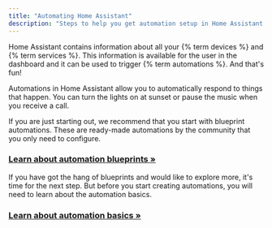 ```yaml
---
title: "Automating Home Assistant"
description: "Steps to help you get automation setup in Home Assistant."
---
```


Home Assistant contains information about all your {% term devices %} and {% term services %}. This information is available for the user in the dashboard and it can be used to trigger {% term automations %}. And that's fun!

Automations in Home Assistant allow you to automatically respond to things that happen. You can turn the lights on at sunset or pause the music when you receive a call.

If you are just starting out, we recommend that you start with blueprint automations. These are ready-made automations by the community that you only need to configure.

### [Learn about automation blueprints &raquo;](/docs/automation/using_blueprints/)

If you have got the hang of blueprints and would like to explore more, it's time for the next step. But before you start creating automations, you will need to learn about the automation basics.

### [Learn about automation basics &raquo;](/docs/automation/basics/)
